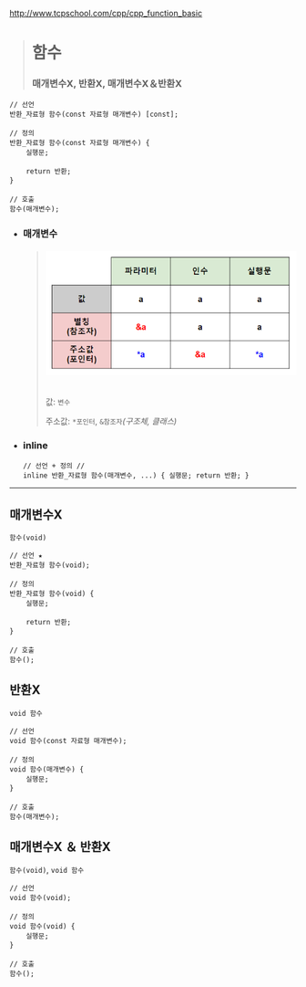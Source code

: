 http://www.tcpschool.com/cpp/cpp_function_basic
># 함수
> 
>### 매개변수X, 반환X, 매개변수X＆반환X
```
// 선언
반환_자료형 함수(const 자료형 매개변수) [const];

// 정의
반환_자료형 함수(const 자료형 매개변수) {
    실행문;
    
    return 반환;
}

// 호출
함수(매개변수);
```

+ ### 매개변수
  >###### <img src = 'img/매개변수.png'>
  >값: `변수`
  > 
  >주소값: `*포인터`, `&참조자`*(구조체, 클래스)* 

+ ### inline
  ```
  // 선언 + 정의 //
  inline 반환_자료형 함수(매개변수, ...) { 실행문; return 반환; }
  ```

---

## 매개변수X
`함수(void)`
```
// 선언 ★
반환_자료형 함수(void);

// 정의
반환_자료형 함수(void) {
    실행문;
    
    return 반환;
}

// 호출
함수();
```

## 반환X
`void 함수`
```
// 선언
void 함수(const 자료형 매개변수);

// 정의
void 함수(매개변수) {
    실행문;
}

// 호출
함수(매개변수);
```

## 매개변수X ＆ 반환X
`함수(void)`, `void 함수`
```
// 선언
void 함수(void);

// 정의
void 함수(void) {
    실행문;
}

// 호출
함수();
```